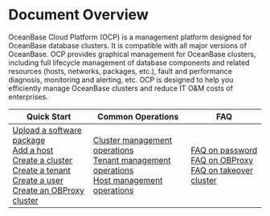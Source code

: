Document Overview
======================================

OceanBase Cloud Platform (OCP) is a management platform designed for OceanBase database clusters. It is compatible with all major versions of OceanBase. OCP provides graphical management for OceanBase clusters, including full lifecycle management of database components and related resources (hosts, networks, packages, etc.), fault and performance diagnosis, monitoring and alerting, etc. OCP is designed to help you efficiently manage OceanBase clusters and reduce IT O\&M costs of enterprises.

|   Quick Start    |      Common Operations    |  FAQ    |
|---------|-------|-----------|
| [Upload a software package](400.user-guide-2/700.manage-software-packages/100.upload-a-software-package.md)</br> [Add a host](400.user-guide-2/600.host-features/200.add-a-host-1.md)</br> [Create a cluster](400.user-guide-2/400.cluster-features/200.basic-operations/200.create-a-cluster-1.md) </br>[Create a tenant](400.user-guide-2/500.tenant-functions/200.manage-basic-tenant-operations/100.create-a-tenant-3.md)</br> [Create a user](400.user-guide-2/1000.system-management-features/500.create-a-user-1.md)</br> [Create an OBProxy cluster](400.user-guide-2/800.obproxy/100.create-an-obproxy-cluster-2.md) | [Cluster management operations](400.user-guide-2/400.cluster-features/100.manage-cluster-operations.md) </br>[Tenant management operations](400.user-guide-2/500.tenant-functions/100.manage-tenant-operations.md) </br>[Host management operations](400.user-guide-2/600.host-features/100.manage-host-operation-list.md)  | [FAQ on password](400.user-guide-2/1200.faq.md)</br> [FAQ on OBProxy](400.user-guide-2/1200.faq.md)</br> [FAQ on takeover cluster](400.user-guide-2/1200.faq.md) |
